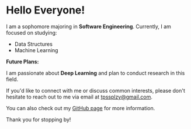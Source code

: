 # Hello Everyone!

I am a sophomore majoring in **Software Engineering**. Currently, I am focused on studying:

- Data Structures
- Machine Learning

**Future Plans:**

I am passionate about **Deep Learning** and plan to conduct research in this field.

If you'd like to connect with me or discuss common interests, please don't hesitate to reach out to me via email at [tpssplzy@gmail.com](mailto:tpssplzy@gmail.com).

You can also check out my [GitHub page](https://github.com/TPssp) for more information.

Thank you for stopping by!


